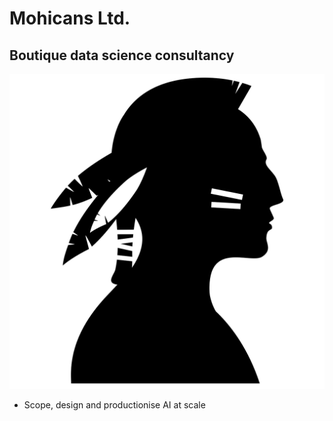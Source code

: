 # Mohicans Ltd.
## Boutique data science consultancy
![/assets/images/noun_indian_4816_000000.png](/assets/images/noun_indian_4816_000000.png)
  
* Scope, design and productionise AI at scale
